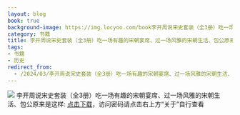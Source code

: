 ```yaml
---
layout: blog
book: true
background-image: https://img.locyoo.com/book李开周说宋史套装（全3册）吃一场有趣的宋朝宴席、过一场风雅的宋朝生活、包公原来是这样.jpg
category: 书籍
title: 李开周说宋史套装（全3册）吃一场有趣的宋朝宴席、过一场风雅的宋朝生活、包公原来是这样
tags:
- 书籍
- 历史
redirect_from:
  - /2024/03/李开周说宋史套装（全3册）吃一场有趣的宋朝宴席、过一场风雅的宋朝生活、包公原来是这样/
---
```

![](https://img.locyoo.com/book李开周说宋史套装（全3册）吃一场有趣的宋朝宴席、过一场风雅的宋朝生活、包公原来是这样.jpg)
李开周说宋史套装（全3册）吃一场有趣的宋朝宴席、过一场风雅的宋朝生活、包公原来是这样: <a name = "ref1" href="https://url18.ctfile.com/f/50983618-1437032798-941c84?p=3619">点击下载</a>，访问密码请点击右上方“关于”自行查看